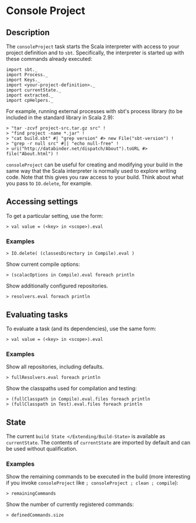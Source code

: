 Console Project
===============

Description
-----------

The `consoleProject` task starts the Scala interpreter with access to
your project definition and to `sbt`. Specifically, the interpreter is
started up with these commands already executed:

    import sbt._
    import Process._
    import Keys._
    import <your-project-definition>._
    import currentState._
    import extracted._
    import cpHelpers._

For example, running external processes with sbt's process library (to
be included in the standard library in Scala 2.9):

```
> "tar -zcvf project-src.tar.gz src" !
> "find project -name *.jar" !
> "cat build.sbt" #| "grep version" #> new File("sbt-version") !
> "grep -r null src" #|| "echo null-free" !
> uri("http://databinder.net/dispatch/About").toURL #> file("About.html") !
```

`consoleProject` can be useful for creating and modifying your build in
the same way that the Scala interpreter is normally used to explore
writing code. Note that this gives you raw access to your build. Think
about what you pass to `IO.delete`, for example.

Accessing settings
------------------

To get a particular setting, use the form:

``` {.sourceCode .scala}
> val value = (<key> in <scope>).eval
```

### Examples

``` {.sourceCode .scala}
> IO.delete( (classesDirectory in Compile).eval )
```

Show current compile options:

``` {.sourceCode .scala}
> (scalacOptions in Compile).eval foreach println
```

Show additionally configured repositories.

``` {.sourceCode .scala}
> resolvers.eval foreach println
```

Evaluating tasks
----------------

To evaluate a task (and its dependencies), use the same form:

``` {.sourceCode .scala}
> val value = (<key> in <scope>).eval
```

### Examples

Show all repositories, including defaults.

``` {.sourceCode .scala}
> fullResolvers.eval foreach println
```

Show the classpaths used for compilation and testing:

``` {.sourceCode .scala}
> (fullClasspath in Compile).eval.files foreach println
> (fullClasspath in Test).eval.files foreach println
```

State
-----

The current `build State </Extending/Build-State>` is available as
`currentState`. The contents of `currentState` are imported by default
and can be used without qualification.

### Examples

Show the remaining commands to be executed in the build (more
interesting if you invoke `consoleProject` like
`; consoleProject ; clean ; compile`):

``` {.sourceCode .scala}
> remainingCommands
```

Show the number of currently registered commands:

``` {.sourceCode .scala}
> definedCommands.size
```

